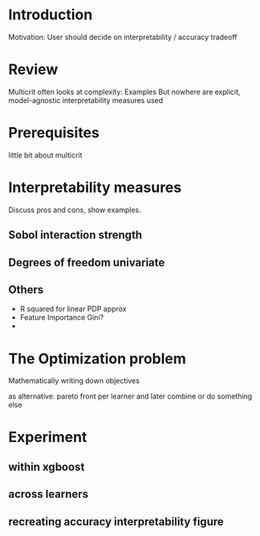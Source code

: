 

# Introduction
Motivation: User should decide on interpretability  / accuracy tradeoff

# Review
Multicrit often looks at complexity: Examples
But nowhere are explicit, model-agnostic interpretability measures used


# Prerequisites
little bit about multicrit


# Interpretability measures
Discuss pros and cons, show examples. 

## Sobol interaction strength

## Degrees of freedom univariate


## Others

- R squared for linear PDP approx
- Feature Importance Gini?
- 



# The Optimization problem
Mathematically writing down objectives

as alternative: pareto front per learner and later combine or do something else

# Experiment

## within xgboost

## across learners


## recreating accuracy interpretability figure
